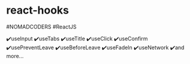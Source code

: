 # react-hooks
#NOMADCODERS #ReactJS

✔️useInput
✔️useTabs
✔️useTitle
✔️useClick
✔️useConfirm
✔️usePreventLeave
✔️useBeforeLeave
✔️useFadeIn
✔️useNetwork
✔️and more...
